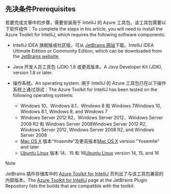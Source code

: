## <a name="prerequisites"></a><span data-ttu-id="5772c-101">先决条件</span><span class="sxs-lookup"><span data-stu-id="5772c-101">Prerequisites</span></span>
<span data-ttu-id="5772c-102">若要完成文章中的步骤，需要安装用于 IntelliJ 的 Azure 工具包，该工具包需要以下软件组件：</span><span class="sxs-lookup"><span data-stu-id="5772c-102">To complete the steps in his article, you will need to install the Azure Toolkit for IntelliJ, which requires the following software components:</span></span>

* <span data-ttu-id="5772c-103">IntelliJ IDEA 旗舰版或社区版，可从 [JetBrains 网站](https://www.jetbrains.com/idea/download/)下载。</span><span class="sxs-lookup"><span data-stu-id="5772c-103">IntelliJ IDEA Ultimate Edition or Community Edition, which can be downloaded from the [JetBrains website](https://www.jetbrains.com/idea/download/).</span></span>
* <span data-ttu-id="5772c-104">Java 开发人员工具包 (JDK) 1.8 或更高版本。</span><span class="sxs-lookup"><span data-stu-id="5772c-104">A Java Developer Kit (JDK), version 1.8 or later.</span></span>
* <span data-ttu-id="5772c-105">操作系统。</span><span class="sxs-lookup"><span data-stu-id="5772c-105">An operating system.</span></span> <span data-ttu-id="5772c-106">用于 IntelliJ 的 Azure 工具包已在以下操作系统上通过测试：</span><span class="sxs-lookup"><span data-stu-id="5772c-106">The Azure Toolkit for IntelliJ has been tested on the following operating systems:</span></span>
  
  * <span data-ttu-id="5772c-107">Windows 10、Windows 8.1、Windows 8 和 Windows 7</span><span class="sxs-lookup"><span data-stu-id="5772c-107">Windows 10, Windows 8.1, Windows 8, and Windows 7</span></span>
  * <span data-ttu-id="5772c-108">Windows Server 2012 R2、Windows Server 2012、Windows Server 2008 R2 和 Windows Server 2008</span><span class="sxs-lookup"><span data-stu-id="5772c-108">Windows Server 2012 R2, Windows Server 2012, Windows Server 2008 R2, and Windows Server 2008</span></span>
  * <span data-ttu-id="5772c-109">[Mac OS X](http://www.apple.com/osx) 版本“Yosemite”及更高版本</span><span class="sxs-lookup"><span data-stu-id="5772c-109">[Mac OS X](http://www.apple.com/osx) version "Yosemite" and later</span></span>
  * <span data-ttu-id="5772c-110">[Ubuntu Linux](http://www.ubuntu.com) 版本 14、15 和 16</span><span class="sxs-lookup"><span data-stu-id="5772c-110">[Ubuntu Linux](http://www.ubuntu.com) version 14, 15, and 16</span></span>

> [!NOTE]
> 
> <span data-ttu-id="5772c-111">JetBrains 插件存储库中的 [Azure Toolkit for IntelliJ](https://plugins.jetbrains.com/plugin/8053) 页列出了与该工具包兼容的内部版本。</span><span class="sxs-lookup"><span data-stu-id="5772c-111">The [Azure Toolkit for IntelliJ](https://plugins.jetbrains.com/plugin/8053) page at the JetBrains Plugin Repository lists the builds that are compatible with the toolkit.</span></span>
> 

<!--
> [!IMPORTANT]
> 
> If you are using the Azure Toolkit for IntelliJ on Windows, the toolkit requires installing the Azure SDK 2.9.6 or later in order to use the Azure emulator. You have two options for installing the Azure SDK:
> 
> * You can download and install the Azure SDK by using the [Web Platform Installer (WebPI)](http://go.microsoft.com/fwlink/?LinkID=252838).
> * If you do not have the Azure SDK installed when you create your first Azure deployment project, you will be prompted to automatically download install the requisite version of the Azure SDK.
> 
> Note that the Azure SDK is only required on Windows.
> 
-->
